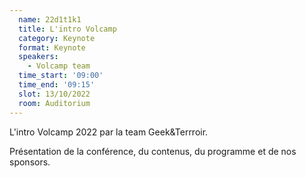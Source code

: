 ```yaml
---
  name: 22d1t1k1
  title: L'intro Volcamp
  category: Keynote
  format: Keynote
  speakers: 
    - Volcamp team
  time_start: '09:00'
  time_end: '09:15'
  slot: 13/10/2022
  room: Auditorium
---
```

L'intro Volcamp 2022 par la team Geek&Terrroir.

Présentation de la conférence, du contenus, du programme et de nos sponsors.
